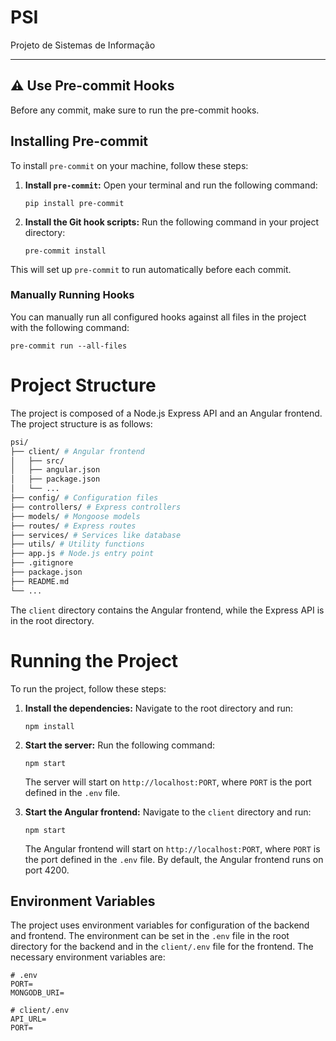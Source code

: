 # PSI

Projeto de Sistemas de Informação

---

## :warning: Use Pre-commit Hooks

Before any commit, make sure to run the pre-commit hooks.

## Installing Pre-commit

To install `pre-commit` on your machine, follow these steps:

1. **Install `pre-commit`:**
   Open your terminal and run the following command:

   ```
   pip install pre-commit
   ```

2. **Install the Git hook scripts:**
   Run the following command in your project directory:
   ```
   pre-commit install
   ```

This will set up `pre-commit` to run automatically before each commit.

### Manually Running Hooks

You can manually run all configured hooks against all files in the project with the following command:

```
pre-commit run --all-files
```

# Project Structure

The project is composed of a Node.js Express API and an Angular frontend. The project structure is as follows:

```bash
psi/
├── client/ # Angular frontend
│   ├── src/
│   ├── angular.json
│   ├── package.json
│   └── ...
├── config/ # Configuration files
├── controllers/ # Express controllers
├── models/ # Mongoose models
├── routes/ # Express routes
├── services/ # Services like database
├── utils/ # Utility functions
├── app.js # Node.js entry point
├── .gitignore
├── package.json
├── README.md
└── ...
```

The `client` directory contains the Angular frontend, while the Express API is in the root directory.

# Running the Project

To run the project, follow these steps:

1. **Install the dependencies:**
   Navigate to the root directory and run:

   ```
   npm install
   ```

2. **Start the server:**
   Run the following command:

   ```
   npm start
   ```

   The server will start on `http://localhost:PORT`, where `PORT` is the port defined in the `.env` file.

3. **Start the Angular frontend:**
   Navigate to the `client` directory and run:
   ```
   npm start
   ```
   The Angular frontend will start on `http://localhost:PORT`, where `PORT` is the port defined in the `.env` file. By default, the Angular frontend runs on port 4200.

## Environment Variables

The project uses environment variables for configuration of the backend and frontend. The environment can be set in the `.env` file in the root directory for the backend and in the `client/.env` file for the frontend.
The necessary environment variables are:

```env
# .env
PORT=
MONGODB_URI=
```

```env
# client/.env
API_URL=
PORT=
```

